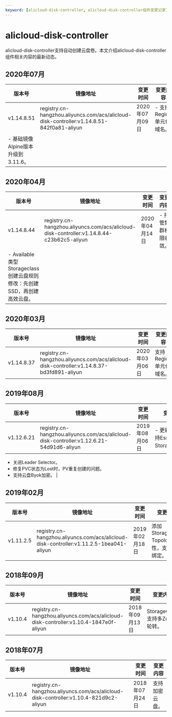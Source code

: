 ```yaml
---
keyword: [alicloud-disk-controller, alicloud-disk-controller组件变更记录]
---
```


# alicloud-disk-controller

alicloud-disk-controller支持自动创建云盘卷。本文介绍alicloud-disk-controller组件相关内容的最新动态。

## 2020年07月

|版本号|镜像地址|变更时间|变更内容|
|---|----|----|----|
|v1.14.8.51|registry.cn-hangzhou.aliyuncs.com/acs/alicloud-disk-controller:v1.14.8.51-842f0a81-aliyun|2020年07月09日|-   支持Region单元化域名。
-   基础镜像Alpine版本升级到3.11.6。 |

## 2020年04月

|版本号|镜像地址|变更时间|变更内容|
|---|----|----|----|
|v1.14.8.44|registry.cn-hangzhou.aliyuncs.com/acs/alicloud-disk-controller:v1.14.8.44-c23b62c5-aliyun|2020年04月14日|-   托管集群权限收敛。
-   Available类型Storageclass创建云盘规则修改：先创建SSD，再创建高效云盘。 |

## 2020年03月

|版本号|镜像地址|变更时间|变更内容|
|---|----|----|----|
|v1.14.8.37|registry.cn-hangzhou.aliyuncs.com/acs/alicloud-disk-controller:v1.14.8.37-bd3fd891-aliyun|2020年03月06日|支持Region单元化域名。|

## 2019年08月

|版本号|镜像地址|变更时间|变更内容|
|---|----|----|----|
|v1.12.6.21|registry.cn-hangzhou.aliyuncs.com/acs/alicloud-disk-controller:v1.12.6.21-54d91d6-aliyun|2019年08月06日|-   更新模板，支持Essd StorageClass。
-   关闭Leader Selector。
-   修复PVC状态为Lost时，PV重复创建的问题。
-   支持云盘Byok加密。 |

## 2019年02月

|版本号|镜像地址|变更时间|变更内容|
|---|----|----|----|
|v1.11.2.5|registry.cn-hangzhou.aliyuncs.com/acs/alicloud-disk-controller:v1.11.2.5-1bea041-aliyun|2019年02月18日|添加Storageclass Topology特性，支持延迟绑定。|

## 2018年09月

|版本号|镜像地址|变更时间|变更内容|
|---|----|----|----|
|v1.10.4|registry.cn-hangzhou.aliyuncs.com/acs/alicloud-disk-controller:v1.10.4-1847e0f-aliyun|2018年09月13日|StorageClass支持多Zone轮转。|

## 2018年07月

|版本号|镜像地址|变更时间|变更内容|
|---|----|----|----|
|v1.10.4|registry.cn-hangzhou.aliyuncs.com/acs/alicloud-disk-controller:v1.10.4-821d9c2-aliyun|2018年07月24日|支持加密云盘。|

